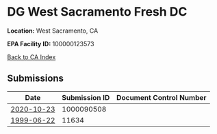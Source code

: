 # DG West Sacramento Fresh DC

**Location:** West Sacramento, CA

**EPA Facility ID:** 100000123573

[Back to CA Index](../../index.md)

## Submissions

| Date | Submission ID | Document Control Number |
|------|--------------|-------------------------|
| [2020-10-23](submissions/1000090508.md) | 1000090508 |  |
| [1999-06-22](submissions/11634.md) | 11634 |  |
